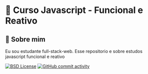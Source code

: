 
# 🚀 Curso Javascript - Funcional e Reativo

## 👋 Sobre mim
Eu sou estudante full-stack-web. Esse repositorio e sobre estudos javascript funcional e reativo


[![BSD License](https://img.shields.io/github/license/walber-vaz/curso-js-funcional-e-reativo?style=for-the-badge)](https://github.com/walber-vaz/curso-js-funcional-e-reativo/blob/main/LICENSE)
[![GitHub commit activity](https://img.shields.io/github/commit-activity/m/walber-vaz/curso-js-funcional-e-reativo?style=for-the-badge)](https://github.com/walber-vaz/curso-js-funcional-e-reativo/commits/main)
